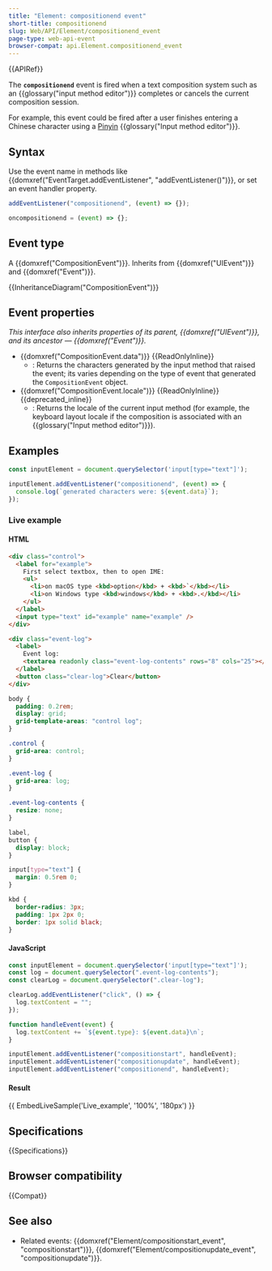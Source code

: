 ```yaml
---
title: "Element: compositionend event"
short-title: compositionend
slug: Web/API/Element/compositionend_event
page-type: web-api-event
browser-compat: api.Element.compositionend_event
---
```


{{APIRef}}

The **`compositionend`** event is fired when a text composition system such as an {{glossary("input method editor")}} completes or cancels the current composition session.

For example, this event could be fired after a user finishes entering a Chinese character using a [Pinyin](https://en.wikipedia.org/wiki/Pinyin) {{glossary("Input method editor")}}.

## Syntax

Use the event name in methods like {{domxref("EventTarget.addEventListener", "addEventListener()")}}, or set an event handler property.

```js
addEventListener("compositionend", (event) => {});

oncompositionend = (event) => {};
```

## Event type

A {{domxref("CompositionEvent")}}. Inherits from {{domxref("UIEvent")}} and {{domxref("Event")}}.

{{InheritanceDiagram("CompositionEvent")}}

## Event properties

_This interface also inherits properties of its parent, {{domxref("UIEvent")}}, and its ancestor — {{domxref("Event")}}._

- {{domxref("CompositionEvent.data")}} {{ReadOnlyInline}}
  - : Returns the characters generated by the input method that raised the event; its varies depending on the type of event that generated the `CompositionEvent` object.
- {{domxref("CompositionEvent.locale")}} {{ReadOnlyInline}} {{deprecated_inline}}
  - : Returns the locale of the current input method (for example, the keyboard layout locale if the composition is associated with an {{glossary("Input method editor")}}).

## Examples

```js
const inputElement = document.querySelector('input[type="text"]');

inputElement.addEventListener("compositionend", (event) => {
  console.log(`generated characters were: ${event.data}`);
});
```

### Live example

#### HTML

```html
<div class="control">
  <label for="example">
    First select textbox, then to open IME:
    <ul>
      <li>on macOS type <kbd>option</kbd> + <kbd>`</kbd></li>
      <li>on Windows type <kbd>windows</kbd> + <kbd>.</kbd></li>
    </ul>
  </label>
  <input type="text" id="example" name="example" />
</div>

<div class="event-log">
  <label>
    Event log:
    <textarea readonly class="event-log-contents" rows="8" cols="25"></textarea>
  </label>
  <button class="clear-log">Clear</button>
</div>
```

```css hidden
body {
  padding: 0.2rem;
  display: grid;
  grid-template-areas: "control log";
}

.control {
  grid-area: control;
}

.event-log {
  grid-area: log;
}

.event-log-contents {
  resize: none;
}

label,
button {
  display: block;
}

input[type="text"] {
  margin: 0.5rem 0;
}

kbd {
  border-radius: 3px;
  padding: 1px 2px 0;
  border: 1px solid black;
}
```

#### JavaScript

```js
const inputElement = document.querySelector('input[type="text"]');
const log = document.querySelector(".event-log-contents");
const clearLog = document.querySelector(".clear-log");

clearLog.addEventListener("click", () => {
  log.textContent = "";
});

function handleEvent(event) {
  log.textContent += `${event.type}: ${event.data}\n`;
}

inputElement.addEventListener("compositionstart", handleEvent);
inputElement.addEventListener("compositionupdate", handleEvent);
inputElement.addEventListener("compositionend", handleEvent);
```

#### Result

{{ EmbedLiveSample('Live_example', '100%', '180px') }}

## Specifications

{{Specifications}}

## Browser compatibility

{{Compat}}

## See also

- Related events: {{domxref("Element/compositionstart_event", "compositionstart")}}, {{domxref("Element/compositionupdate_event", "compositionupdate")}}.
